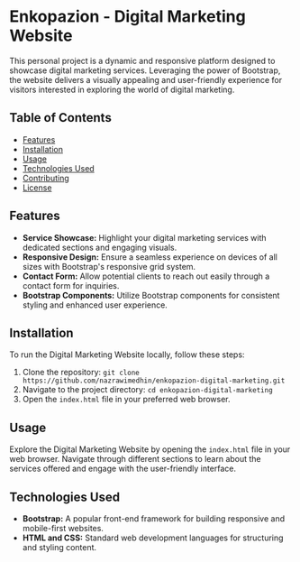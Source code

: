 # Enkopazion - Digital Marketing Website

This personal project is a dynamic and responsive platform designed to showcase digital marketing services. Leveraging the power of Bootstrap, the website delivers a visually appealing and user-friendly experience for visitors interested in exploring the world of digital marketing.

## Table of Contents

- [Features](#features)
- [Installation](#installation)
- [Usage](#usage)
- [Technologies Used](#technologies-used)
- [Contributing](#contributing)
- [License](#license)

## Features

- **Service Showcase:** Highlight your digital marketing services with dedicated sections and engaging visuals.
- **Responsive Design:** Ensure a seamless experience on devices of all sizes with Bootstrap's responsive grid system.
- **Contact Form:** Allow potential clients to reach out easily through a contact form for inquiries.
- **Bootstrap Components:** Utilize Bootstrap components for consistent styling and enhanced user experience.

## Installation

To run the Digital Marketing Website locally, follow these steps:

1. Clone the repository: `git clone https://github.com/nazrawimedhin/enkopazion-digital-marketing.git`
2. Navigate to the project directory: `cd enkopazion-digital-marketing`
3. Open the `index.html` file in your preferred web browser.

## Usage

Explore the Digital Marketing Website by opening the `index.html` file in your web browser. Navigate through different sections to learn about the services offered and engage with the user-friendly interface.

## Technologies Used

- **Bootstrap:** A popular front-end framework for building responsive and mobile-first websites.
- **HTML and CSS:** Standard web development languages for structuring and styling content.
